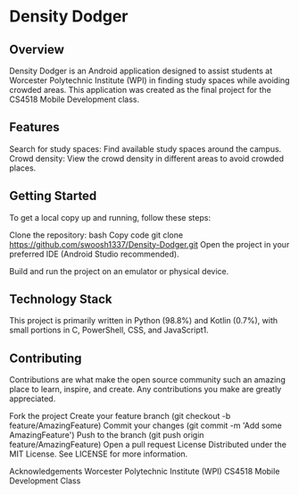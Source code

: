 # Density Dodger
## Overview
Density Dodger is an Android application designed to assist students at Worcester Polytechnic Institute (WPI) in finding study spaces while avoiding crowded areas. This application was created as the final project for the CS4518 Mobile Development class.

## Features
Search for study spaces: Find available study spaces around the campus.
Crowd density: View the crowd density in different areas to avoid crowded places.
## Getting Started
To get a local copy up and running, follow these steps:

Clone the repository:
bash
Copy code
git clone https://github.com/swoosh1337/Density-Dodger.git
Open the project in your preferred IDE (Android Studio recommended).

Build and run the project on an emulator or physical device.

## Technology Stack
This project is primarily written in Python (98.8%) and Kotlin (0.7%), with small portions in C, PowerShell, CSS, and JavaScript​1​.

## Contributing
Contributions are what make the open source community such an amazing place to learn, inspire, and create. Any contributions you make are greatly appreciated.

Fork the project
Create your feature branch (git checkout -b feature/AmazingFeature)
Commit your changes (git commit -m 'Add some AmazingFeature')
Push to the branch (git push origin feature/AmazingFeature)
Open a pull request
License
Distributed under the MIT License. See LICENSE for more information.

Acknowledgements
Worcester Polytechnic Institute (WPI)
CS4518 Mobile Development Class
